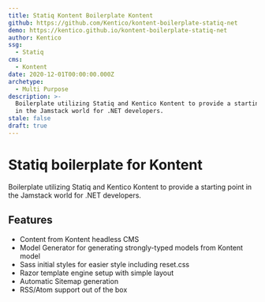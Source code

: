 ```yaml
---
title: Statiq Kontent Boilerplate Kontent
github: https://github.com/Kentico/kontent-boilerplate-statiq-net
demo: https://kentico.github.io/kontent-boilerplate-statiq-net
author: Kentico
ssg:
  - Statiq
cms:
  - Kontent
date: 2020-12-01T00:00:00.000Z
archetype:
  - Multi Purpose
description: >-
  Boilerplate utilizing Statiq and Kentico Kontent to provide a starting point
  in the Jamstack world for .NET developers.
stale: false
draft: true
---
```


# Statiq boilerplate for Kontent

Boilerplate utilizing Statiq and Kentico Kontent to provide a starting point in the Jamstack world for .NET developers.

## Features

* Content from Kontent headless CMS
* Model Generator for generating strongly-typed models from Kontent model
* Sass initial styles for easier style including reset.css
* Razor template engine setup with simple layout
* Automatic Sitemap generation
* RSS/Atom support out of the box
